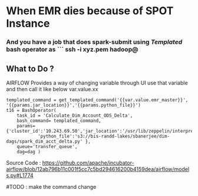 # When EMR dies because of SPOT Instance
### And you have a job that does spark-submit using *Templated* bash operator as ``` ssh -i xyz.pem hadoop@<emr-address>

## What to Do ?

AIRFLOW Provides a way of changing variable through UI
use that variable and then call it like below  var.value.xx

```
templated_command = get_templated_command('{{var.value.emr_master}}', '{{params.jar_location}}','{{params.python_file}}')
t16 = BashOperator(
    task_id = 'Calculate_Dim_Account_ODS_Delta',
    bash_command= templated_command,
    params={'cluster_id':'10.243.69.50','jar_location':'/usr/lib/zeppelin/interpreter/nzjdbc.jar',
            'python_file':'s3://bis-randd-lakes/sbanerjee/dim-dags/spark_dim_acct_delta.py' },
    queue='transfer_queue',
    dag=dag )

```

Source Code : https://github.com/apache/incubator-airflow/blob/12ab796b11c001f5cc7c5bd294616200b4159dea/airflow/models.py#L1774

#TODO : make the command change
